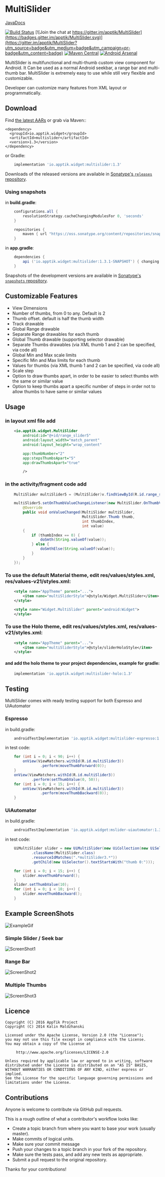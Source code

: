 # MultiSlider

[JavaDocs](http://apptik.github.io/MultiSlider/)

[![Build Status](https://travis-ci.org/apptik/MultiSlider.svg?branch=master)](https://travis-ci.org/apptik/MultiSlider)
[![Join the chat at https://gitter.im/apptik/MultiSlider](https://badges.gitter.im/apptik/MultiSlider.svg)](https://gitter.im/apptik/MultiSlider?utm_source=badge&utm_medium=badge&utm_campaign=pr-badge&utm_content=badge)
[![Maven Central](https://img.shields.io/maven-central/v/io.apptik.widget/multislider.svg?style=flat)](https://maven-badges.herokuapp.com/maven-central/io.apptik.widget/multislider)
[![Android Arsenal](https://img.shields.io/badge/Android%20Arsenal-MultiSlider-brightgreen.svg?style=flat)](http://android-arsenal.com/details/1/3976)

MultiSlider is multifunctional and multi-thumb custom view component for Android.
It Can be used as a normal Android seekbar, a range bar and multi-thumb bar.
MultiSlider is extremely easy to use while still very flexible and customizable.

Developer can customize many features from XML layout or programmatically.

## Download

Find [the latest AARs][mvn] or grab via Maven::

    <dependency>
      <groupId>io.apptik.widget</groupId>
      <artifactId>multislider</artifactId>
      <version>1.3</version>
    </dependency>

or Gradle:

```gradle
    implementation 'io.apptik.widget:multislider:1.3'
```

Downloads of the released versions are available in [Sonatype's `releases` repository][release].

### Using snapshots

in **build.gradle**:

```gradle
    configurations.all {
        resolutionStrategy.cacheChangingModulesFor 0, 'seconds'
    }

    repositories {
        maven { url "https://oss.sonatype.org/content/repositories/snapshots" }
    }
```

in **app.gradle**:

```gradle
    dependencies {
        api ('io.apptik.widget:multislider:1.3.1-SNAPSHOT') { changing = true }
    }
```

Snapshots of the development versions are available in [Sonatype's `snapshots` repository][snap].

## Customizable Features

* View Dimensions
* Number of thumbs, from 0 to any. Default is 2
* Thumb offset. default is half the thumb width
* Track drawable
* Global Range drawable
* Separate Range drawables for each thumb
* Global Thumb drawable (supporting selector drawable)
* Separate Thumbs drawables (via XML thumb 1 and 2 can be specified, via code all)
* Global Min and Max scale limits
* Specific Min and Max limits for each thumb
* Values for thumbs (via XML thumb 1 and 2 can be specified, via code all)
* Scale step
* Option to draw thumbs apart, in order to be easier to select thumbs with the same or similar value
* Option to keep thumbs apart a specific number of steps in order not to allow thumbs to have same or similar values


## Usage

### in layout xml file add

```xml
    <io.apptik.widget.MultiSlider
        android:id="@+id/range_slider5"
        android:layout_width="match_parent"
        android:layout_height="wrap_content"

        app:thumbNumber="2"
        app:stepsThumbsApart="5"
        app:drawThumbsApart="true"

        />
```

### in the activity/fragment code add

```java
    MultiSlider multiSlider5 = (MultiSlider)v.findViewById(R.id.range_slider5);

    multiSlider5.setOnThumbValueChangeListener(new MultiSlider.OnThumbValueChangeListener() {
        @Override
        public void onValueChanged(MultiSlider multiSlider,
                                   MultiSlider.Thumb thumb,
                                   int thumbIndex,
                                   int value)
        {
            if (thumbIndex == 0) {
                doSmth(String.valueOf(value));
            } else {
                doSmthElse(String.valueOf(value));
            }
        }
    });
```

### To use the default Material theme, edit res/values/styles.xml, res/values-v21/styles.xml:

```xml
    <style name="AppTheme" parent="...">
        <item name="multiSliderStyle">@style/Widget.MultiSlider</item>
    </style>

    <style name="Widget.MultiSlider" parent="android:Widget">
    </style>
```

### To use the Holo theme, edit res/values/styles.xml, res/values-v21/styles.xml:

```xml
    <style name="AppTheme" parent="...">
        <item name="multiSliderStyle">@style/sliderHoloStyle</item>
    </style>
```

#### and add the holo theme to your project dependencies, example for gradle:

```gradle
    implementation 'io.apptik.widget:multislider-holo:1.3'
```



## Testing
MultiSlider comes with ready testing support for both Espresso and UiAutomator

### Espresso

in build.gradle:

```gradle
    androidTestImplementation 'io.apptik.widget:multislider-espresso:1.3'
```

in test code:

```java
    for (int i = 0; i < 90; i++) {
        onView(ViewMatchers.withId(R.id.multiSlider3))
                .perform(moveThumbForward(0));
    }
    onView(ViewMatchers.withId(R.id.multiSlider3))
            .perform(setThumbValue(0, 50));
    for (int i = 0; i < 15; i++) {
        onView(ViewMatchers.withId(R.id.multiSlider3))
                .perform(moveThumbBackward(0));
    }
```

### UiAutomator

in build.gradle:

```gradle
    androidTestImplementation 'io.apptik.widget:mslider-uiautomator:1.3'
```

in test code:

```java
    UiMultiSlider slider = new UiMultiSlider(new UiCollection(new UiSelector()
            .className(MultiSlider.class)
            .resourceIdMatches(".*multiSlider3.*"))
            .getChild(new UiSelector().textStartsWith("thumb 0:")));

    for (int i = 0; i < 15; i++) {
        slider.moveThumbForward();
    }
    slider.setThumbValue(10);
    for (int i = 0; i < 10; i++) {
        slider.moveThumbBackward();
    }
```

## Example ScreenShots

![ExampleGif](https://raw.githubusercontent.com/djodjoni/MultiSlider/master/art/multislider.gif)

### Simple Slider / Seek bar

![ScreenShot1](https://raw.githubusercontent.com/djodjoni/MultiSlider/master/scrshot1.png)

### Range Bar

![ScreenShot2](https://raw.githubusercontent.com/djodjoni/MultiSlider/master/scrshot2.png)

### Multiple Thumbs

![ScreenShot3](https://raw.githubusercontent.com/djodjoni/MultiSlider/master/scrshot3.png)


## Licence

    Copyright (C) 2016 AppTik Project
    Copyright (C) 2014 Kalin Maldzhanski

    Licensed under the Apache License, Version 2.0 (the "License");
    you may not use this file except in compliance with the License.
    You may obtain a copy of the License at

         http://www.apache.org/licenses/LICENSE-2.0

    Unless required by applicable law or agreed to in writing, software
    distributed under the License is distributed on an "AS IS" BASIS,
    WITHOUT WARRANTIES OR CONDITIONS OF ANY KIND, either express or implied.
    See the License for the specific language governing permissions and
    limitations under the License.


## Contributions

Anyone is welcome to contribute via GitHub pull requests.

This is a rough outline of what a contributor's workflow looks like:

*    Create a topic branch from where you want to base your work (usually master).
*    Make commits of logical units.
*    Make sure your commit message
*    Push your changes to a topic branch in your fork of the repository.
*    Make sure the tests pass, and add any new tests as appropriate.
*    Submit a pull request to the original repository.

Thanks for your contributions!

[mvn]: http://search.maven.org/#search|ga|1|io.apptik.widget.multislider
[release]: https://oss.sonatype.org/content/repositories/releases/io/apptik/widget/multislider/
[snap]: https://oss.sonatype.org/content/repositories/snapshots/io/apptik/widget/multislider/
 
